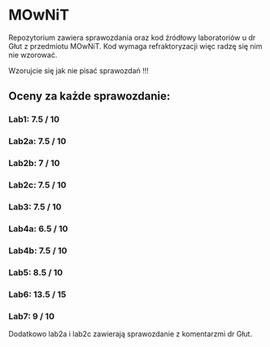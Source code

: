 # MOwNiT

Repozytorium zawiera sprawozdania oraz kod źródłowy laboratoriów u dr Głut z przedmiotu MOwNiT.
Kod wymaga refraktoryzacji więc radzę się nim nie wzorować.

Wzorujcie się jak nie pisać sprawozdań !!!

## Oceny za każde sprawozdanie:
### Lab1: 7.5 / 10
### Lab2a: 7.5 / 10
### Lab2b: 7 / 10
### Lab2c: 7.5 / 10
### Lab3: 7.5 / 10
### Lab4a: 6.5 / 10
### Lab4b: 7.5 / 10
### Lab5: 8.5 / 10
### Lab6: 13.5 / 15
### Lab7: 9 / 10

Dodatkowo lab2a i lab2c zawierają sprawozdanie z komentarzmi dr Głut.

